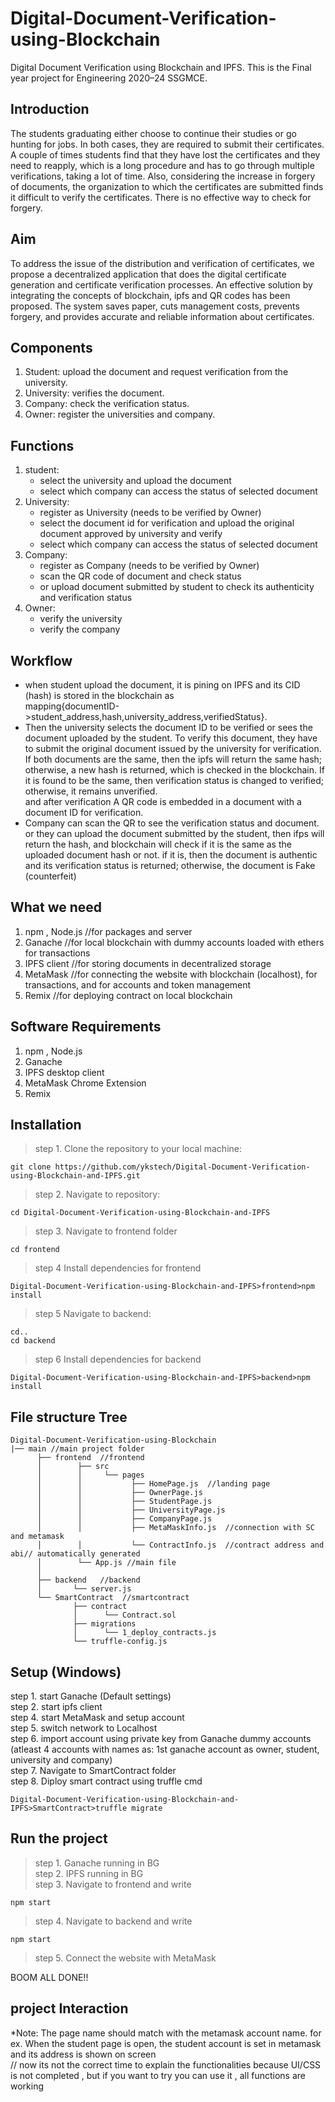 # Digital-Document-Verification-using-Blockchain
Digital Document Verification using Blockchain and IPFS. This is the Final year project for Engineering 2020–24 SSGMCE.
## Introduction
The students graduating either choose to continue their studies or go hunting for jobs. In both cases, they are required to submit their certificates. A couple of times students find that they have lost the certificates and they need to reapply, which is a long procedure and has to go through multiple verifications, taking a lot of time. Also, considering the increase in forgery of documents, the organization to which the certificates are submitted finds it difficult to verify the certificates. There is no effective way to check for forgery.
## Aim
To address the issue of the distribution and verification of certificates, we propose a decentralized application that does the digital certificate generation and certificate verification processes. An effective solution by integrating the concepts of blockchain, ipfs and QR codes has been proposed. The system saves paper, cuts management costs, prevents forgery, and provides accurate and reliable information about certificates.
## Components
1. Student: upload the document and request verification from the university.
2. University: verifies the document.
3. Company: check the verification status.
4. Owner: register the universities and company.
## Functions
1. student:
   - select the university and upload the document
   - select which company can access the status of selected document
2. University:
   - register as University (needs to be verified by Owner)
   - select the document id for verification and upload the original document approved by university and verify
   - select which company can access the status of selected document
3. Company:
   - register as Company (needs to be verified by Owner)
   - scan the QR code of document and check status
   - or upload document submitted by student to check its authenticity and verification status
4. Owner:
   - verify the university
   - verify the company
## Workflow
- when student upload the document, it is pining on IPFS and its CID (hash) is stored in the blockchain as <br> mapping{documentID->student_address,hash,university_address,verifiedStatus}.
- Then the university selects the document ID to be verified or sees the document uploaded by the student. To verify this document, they have to submit the original document issued by the university for verification. If both documents are the same, then the ipfs will return the same hash; otherwise, a new hash is returned, which is checked in the blockchain. If it is found to be the same, then verification status is changed to verified; otherwise, it remains unverified. \
and after verification A QR code is embedded in a document with a document ID for verification.
- Company can scan the QR to see the verification status and document. \
or they can upload the document submitted by the student, then ifps will return the hash, and blockchain will check if it is the same as the uploaded document hash or not. if it is, then the document is authentic and its verification status is returned; otherwise, the document is Fake (counterfeit)
## What we need 
1) npm , Node.js //for packages and server
2) Ganache //for local blockchain with dummy accounts loaded with ethers for transactions
3) IPFS client //for storing documents in decentralized storage
4) MetaMask //for connecting the website with blockchain (localhost), for transactions, and for accounts and token management
5) Remix //for deploying contract on local blockchain
## Software Requirements
1) npm , Node.js
2) Ganache
3) IPFS desktop client
4) MetaMask Chrome Extension
5) Remix 
## Installation
> step 1. Clone the repository to your local machine:
```
git clone https://github.com/ykstech/Digital-Document-Verification-using-Blockchain-and-IPFS.git
```
>step 2. Navigate to repository:
```
cd Digital-Document-Verification-using-Blockchain-and-IPFS
```
>step 3. Navigate to frontend folder
```
cd frontend
```
>step 4 Install dependencies for frontend
```
Digital-Document-Verification-using-Blockchain-and-IPFS>frontend>npm install
```
>step 5 Navigate to backend:
```
cd..
cd backend
```
>step 6 Install dependencies for backend
```
Digital-Document-Verification-using-Blockchain-and-IPFS>backend>npm install
```

## File structure Tree
```
Digital-Document-Verification-using-Blockchain
|── main //main project folder
      ├── frontend  //frontend
      │        ├── src
      │        │     └── pages
      │        │           ├── HomePage.js  //landing page
      │        │           ├── OwnerPage.js  
      │        │           ├── StudentPage.js
      │        │           ├── UniversityPage.js
      │        │           ├── CompanyPage.js
      │        │           ├── MetaMaskInfo.js  //connection with SC and metamask
      │        │           └── ContractInfo.js  //contract address and abi// automatically generated
      │        └── App.js //main file
      │          
      ├── backend   //backend
      │       └── server.js 
      └── SmartContract  //smartcontract
              ├── contract
              │      └── Contract.sol
              ├── migrations
              │      └── 1_deploy_contracts.js
              └── truffle-config.js

```
## Setup (Windows)
step 1. start Ganache (Default settings) \
step 2. start ipfs client               \
step 4. start MetaMask and setup account \
step 5. switch network to Localhost \
step 6. import account using private key from Ganache dummy accounts (atleast 4 accounts with names as: 1st ganache account as owner, student, university and company) \
step 7. Navigate to SmartContract folder \
step 8. Diploy smart contract using truffle cmd 
```
Digital-Document-Verification-using-Blockchain-and-IPFS>SmartContract>truffle migrate
```
## Run the project
>step 1. Ganache running in BG \
>step 2. IPFS running in BG \
>step 3. Navigate to frontend and write 
```
npm start
```
>step 4. Navigate to backend and write 
```
npm start
```
>step 5. Connect the website with MetaMask 

BOOM ALL DONE!!
## project Interaction
*Note: The page name should match with the metamask account name.
for ex. When the student page is open, the student account is set in metamask and its address is shown on screen\
// now its not the correct time to explain the functionalities because UI/CSS is not completed , but if you want to try you can use it , all functions are working 

      


